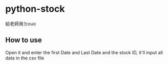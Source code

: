# python-stock
給老師用ㄉouo
## How to use
Open it and enter the first Date and Last Date and the stock ID, it'll input all data in the csv file
